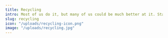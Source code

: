 ```yaml
---
title: Recycling
intro: Most of us do it, but many of us could be much better at it. Start learning how to level up.
slug: recycling
icon: "/uploads/recycling-icon.png"
image: "/uploads/recycling.jpg"
---
```

